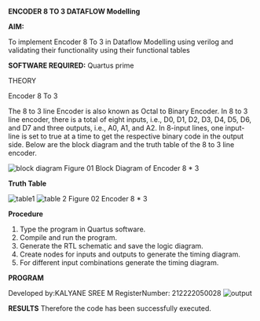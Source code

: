 **ENCODER 8 TO 3 DATAFLOW Modelling**

**AIM:**

To implement Encoder 8 To 3 in Dataflow Modelling using verilog and validating their functionality using their functional tables

**SOFTWARE REQUIRED:** 
Quartus prime

THEORY

Encoder 8 To 3

The 8 to 3 line Encoder is also known as Octal to Binary Encoder. In 8 to 3 line encoder, there is a total of eight inputs, i.e., D0, D1, D2, D3, D4, D5, D6, and D7 and three outputs, i.e., A0, A1, and A2. In 8-input lines, one input-line is set to true at a time to get the respective binary code in the output side. Below are the block diagram and the truth table of the 8 to 3 line encoder.

![block diagram](https://github.com/Kalyanesree/exp5/assets/163311552/2183d3b1-cc48-44a9-ade1-04fb269863ba)
Figure 01 Block Diagram of Encoder 8 * 3

**Truth Table**

![table1](https://github.com/Kalyanesree/exp5/assets/163311552/ef6a002d-4beb-48b3-b5f6-32b25a0224ec)
![table 2](https://github.com/Kalyanesree/exp5/assets/163311552/d1ed5865-9dc6-4dca-bd2c-c5faba4d1d90)
Figure 02 Encoder 8 * 3

**Procedure**
1. Type the program in Quartus software.
2. Compile and run the program.
3. Generate the RTL schematic and save the logic diagram.
4. Create nodes for inputs and outputs to generate the timing diagram.
5. For different input combinations generate the timing diagram.

**PROGRAM**

Developed by:KALYANE SREE M  RegisterNumber: 212222050028
![output](https://github.com/Kalyanesree/exp5/assets/163311552/3ffc55ac-b2dd-4fbd-b5c3-77f7efab98c9)


**RESULTS**
Therefore the code has been successfully executed.
